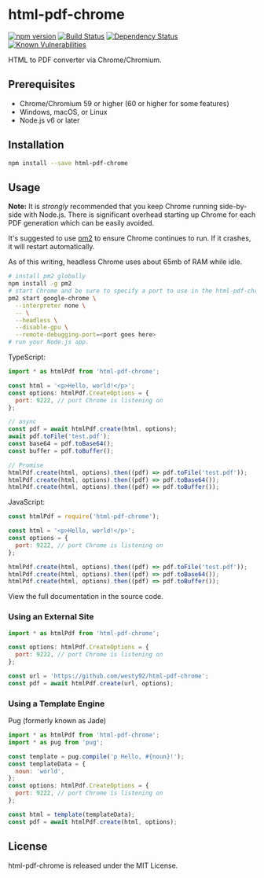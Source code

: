 # html-pdf-chrome

[![npm version](https://badge.fury.io/js/html-pdf-chrome.svg)](https://badge.fury.io/js/html-pdf-chrome)
[![Build Status](https://travis-ci.org/westy92/html-pdf-chrome.svg)](https://travis-ci.org/westy92/html-pdf-chrome/)
[![Dependency Status](https://david-dm.org/westy92/html-pdf-chrome.svg)](https://david-dm.org/westy92/html-pdf-chrome)
[![Known Vulnerabilities](https://snyk.io/test/github/westy92/html-pdf-chrome/badge.svg)](https://snyk.io/test/github/westy92/html-pdf-chrome)

HTML to PDF converter via Chrome/Chromium.

## Prerequisites

* Chrome/Chromium 59 or higher (60 or higher for some features)
* Windows, macOS, or Linux
* Node.js v6 or later

## Installation

```bash
npm install --save html-pdf-chrome
```

## Usage

__Note:__ It is _strongly_ recommended that you keep Chrome running side-by-side with Node.js.  There is significant overhead starting up Chrome for each PDF generation which can be easily avoided.

It's suggested to use [pm2](http://pm2.keymetrics.io/) to ensure Chrome continues to run.  If it crashes, it will restart automatically.

As of this writing, headless Chrome uses about 65mb of RAM while idle.

```bash
# install pm2 globally
npm install -g pm2
# start Chrome and be sure to specify a port to use in the html-pdf-chrome options.
pm2 start google-chrome \
  --interpreter none \
  -- \
  --headless \
  --disable-gpu \
  --remote-debugging-port=<port goes here>
# run your Node.js app.
```

TypeScript:

```js
import * as htmlPdf from 'html-pdf-chrome';

const html = '<p>Hello, world!</p>';
const options: htmlPdf.CreateOptions = {
  port: 9222, // port Chrome is listening on
};

// async
const pdf = await htmlPdf.create(html, options);
await pdf.toFile('test.pdf');
const base64 = pdf.toBase64();
const buffer = pdf.toBuffer();

// Promise
htmlPdf.create(html, options).then((pdf) => pdf.toFile('test.pdf'));
htmlPdf.create(html, options).then((pdf) => pdf.toBase64());
htmlPdf.create(html, options).then((pdf) => pdf.toBuffer());
```

JavaScript:

```js
const htmlPdf = require('html-pdf-chrome');

const html = '<p>Hello, world!</p>';
const options = {
  port: 9222, // port Chrome is listening on
};

htmlPdf.create(html, options).then((pdf) => pdf.toFile('test.pdf'));
htmlPdf.create(html, options).then((pdf) => pdf.toBase64());
htmlPdf.create(html, options).then((pdf) => pdf.toBuffer());
```

View the full documentation in the source code.

### Using an External Site

```js
import * as htmlPdf from 'html-pdf-chrome';

const options: htmlPdf.CreateOptions = {
  port: 9222, // port Chrome is listening on
};

const url = 'https://github.com/westy92/html-pdf-chrome';
const pdf = await htmlPdf.create(url, options);
```

### Using a Template Engine

Pug (formerly known as Jade)

```js
import * as htmlPdf from 'html-pdf-chrome';
import * as pug from 'pug';

const template = pug.compile('p Hello, #{noun}!');
const templateData = {
  noun: 'world',
};
const options: htmlPdf.CreateOptions = {
  port: 9222, // port Chrome is listening on
};

const html = template(templateData);
const pdf = await htmlPdf.create(html, options);
```

## License

html-pdf-chrome is released under the MIT License.
